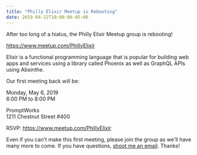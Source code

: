 ```yaml
---
title: "Philly Elixir Meetup is Rebooting"
date: 2019-04-22T10:00:00-05:00
---
```


After too long of a hiatus, the Philly Elixir Meetup group is rebooting!

https://www.meetup.com/PhillyElixir

Elixir is a functional programming language that is popular for building web apps and services using a library called Phoenix as well as GraphQL APIs using Absinthe.

Our first meeting back will be:

Monday, May 6, 2019  
6:00 PM to 8:00 PM

PromptWorks  
1211 Chestnut Street #400

RSVP: https://www.meetup.com/PhillyElixir

Even if you can't make this first meeting, please join the group as we'll have many more to come. If you have questions, [shoot me an email](/contact/). Thanks!
